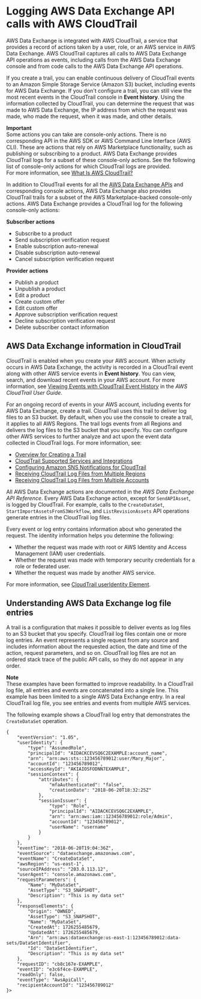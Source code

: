 # Logging AWS Data Exchange API calls with AWS CloudTrail<a name="logging-api-calls-with-cloudtrail"></a>

 AWS Data Exchange is integrated with AWS CloudTrail, a service that provides a record of actions taken by a user, role, or an AWS service in AWS Data Exchange\. AWS CloudTrail captures all calls to AWS Data Exchange API operations as events, including calls from the AWS Data Exchange console and from code calls to the AWS Data Exchange API operations\.

 If you create a trail, you can enable continuous delivery of CloudTrail events to an Amazon Simple Storage Service \(Amazon S3\) bucket, including events for AWS Data Exchange\. If you don't configure a trail, you can still view the most recent events in the CloudTrail console in **Event history**\. Using the information collected by CloudTrail, you can determine the request that was made to AWS Data Exchange, the IP address from which the request was made, who made the request, when it was made, and other details\.

**Important**  
Some actions you can take are console\-only actions\. There is no corresponding API in the AWS SDK or AWS Command Line Interface \(AWS CLI\)\. These are actions that rely on AWS Marketplace functionality, such as publishing or subscribing to a product\. AWS Data Exchange provides CloudTrail logs for a subset of these console\-only actions\. See the following list of console\-only actions for which CloudTrail logs are provided\.  
For more information, see [What Is AWS CloudTrail?](https://docs.aws.amazon.com/awscloudtrail/latest/userguide/)

In addition to CloudTrail events for all the [AWS Data Exchange APIs](https://docs.aws.amazon.com/data-exchange/latest/apireference) and corresponding console actions, AWS Data Exchange also provides CloudTrail trails for a subset of the AWS Marketplace\-backed console\-only actions\. AWS Data Exchange provides a CloudTrail log for the following console\-only actions:

**Subscriber actions**
+ Subscribe to a product
+ Send subscription verification request
+ Enable subscription auto\-renewal
+ Disable subscription auto\-renewal
+ Cancel subscription verification request

**Provider actions**
+ Publish a product
+ Unpublish a product
+ Edit a product
+ Create custom offer
+ Edit custom offer
+ Approve subscription verification request
+ Decline subscription verification request
+ Delete subscriber contact information

## AWS Data Exchange information in CloudTrail<a name="information-in-cloudtrail"></a>

CloudTrail is enabled when you create your AWS account\. When activity occurs in AWS Data Exchange, the activity is recorded in a CloudTrail event along with other AWS service events in **Event history**\. You can view, search, and download recent events in your AWS account\. For more information, see [Viewing Events with CloudTrail Event History](https://docs.aws.amazon.com/awscloudtrail/latest/userguide/view-cloudtrail-events.html) in the *AWS CloudTrail User Guide*\.

For an ongoing record of events in your AWS account, including events for AWS Data Exchange, create a trail\. CloudTrail uses this trail to deliver log files to an S3 bucket\. By default, when you use the console to create a trail, it applies to all AWS Regions\. The trail logs events from all Regions and delivers the log files to the S3 bucket that you specify\. You can configure other AWS services to further analyze and act upon the event data collected in CloudTrail logs\. For more information, see:
+ [Overview for Creating a Trail](https://docs.aws.amazon.com/awscloudtrail/latest/userguide/cloudtrail-create-and-update-a-trail.html)
+ [CloudTrail Supported Services and Integrations](https://docs.aws.amazon.com/awscloudtrail/latest/userguide/cloudtrail-aws-service-specific-topics.html#cloudtrail-aws-service-specific-topics-integrations)
+ [Configuring Amazon SNS Notifications for CloudTrail](https://docs.aws.amazon.com/awscloudtrail/latest/userguide/getting_notifications_top_level.html)
+ [Receiving CloudTrail Log Files from Multiple Regions](https://docs.aws.amazon.com/awscloudtrail/latest/userguide/receive-cloudtrail-log-files-from-multiple-regions.html)
+ [Receiving CloudTrail Log Files from Multiple Accounts](https://docs.aws.amazon.com/awscloudtrail/latest/userguide/cloudtrail-receive-logs-from-multiple-accounts.html)

 All AWS Data Exchange actions are documented in the *AWS Data Exchange API Reference*\. Every AWS Data Exchange action, except for `SendAPIAsset`, is logged by CloudTrail\. For example, calls to the `CreateDataSet`, `StartImportAssetsFromS3Workflow`, and `ListRevisionAssets` API operations generate entries in the CloudTrail log files\.

Every event or log entry contains information about who generated the request\. The identity information helps you determine the following:
+ Whether the request was made with root or AWS Identity and Access Management \(IAM\) user credentials\.
+ Whether the request was made with temporary security credentials for a role or federated user\.
+ Whether the request was made by another AWS service\.

For more information, see [CloudTrail userIdentity Element](https://docs.aws.amazon.com/awscloudtrail/latest/userguide/cloudtrail-event-reference-user-identity.html)\.

## Understanding AWS Data Exchange log file entries<a name="understanding-log-entries"></a>

A trail is a configuration that makes it possible to deliver events as log files to an S3 bucket that you specify\. CloudTrail log files contain one or more log entries\. An event represents a single request from any source and includes information about the requested action, the date and time of the action, request parameters, and so on\. CloudTrail log files are not an ordered stack trace of the public API calls, so they do not appear in any order\.

**Note**  
These examples have been formatted to improve readability\. In a CloudTrail log file, all entries and events are concatenated into a single line\. This example has been limited to a single AWS Data Exchange entry\. In a real CloudTrail log file, you see entries and events from multiple AWS services\.

The following example shows a CloudTrail log entry that demonstrates the `CreateDataSet` operation\.

```
{
    "eventVersion": "1.05",
    "userIdentity": {
        "type": "AssumedRole",
        "principalId": "AIDACKCEVSQ6C2EXAMPLE:account_name",
        "arn": "arn:aws:sts::123456789012:user/Mary_Major",
        "accountId": "123456789012",
        "accessKeyId": "AKIAIOSFODNN7EXAMPLE",
        "sessionContext": {
            "attributes": {
                "mfaAuthenticated": "false",
                "creationDate": "2018-06-20T18:32:25Z"
            },
            "sessionIssuer": {
                "type": "Role",
                "principalId": "AIDACKCEVSQ6C2EXAMPLE",
                "arn": "arn:aws:iam::123456789012:role/Admin",
                "accountId": "123456789012",
                "userName": "username"
            }
        }
    },
    "eventTime": "2018-06-20T19:04:36Z",
    "eventSource": "dataexchange.amazonaws.com",
    "eventName": "CreateDataSet",
    "awsRegion": "us-east-1",
    "sourceIPAddress": "203.0.113.12",
    "userAgent": "console.amazonaws.com",
    "requestParameters": {
        "Name": "MyDataSet",
        "AssetType": "S3_SNAPSHOT",
        "Description": "This is my data set"
    },
    "responseElements": {
        "Origin": "OWNED",
        "AssetType": "S3_SNAPSHOT",
        "Name": "MyDataSet",
        "CreatedAt": 1726255485679,
        "UpdatedAt": 1726255485679,
        "Arn": "arn:aws:dataexchange:us-east-1:123456789012:data-sets/DataSetIdentifier",
        "Id": "DataSetIdentifier",
        "Description": "This is my data set"
    },
    "requestID": "cb8c167e-EXAMPLE",
    "eventID": "e3c6f4ce-EXAMPLE",
    "readOnly": false,
    "eventType": "AwsApiCall",
    "recipientAccountId": "123456789012"
}>
```